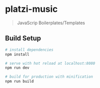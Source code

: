 # platzi-music

> JavaScrip Boilerplates/Templates

## Build Setup

``` bash
# install dependencies
npm install

# serve with hot reload at localhost:8080
npm run dev

# build for production with minification
npm run build
```

